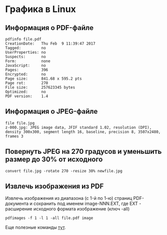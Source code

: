 # Графика в Linux

## Информация о PDF-файле

```shell
pdfinfo file.pdf
CreationDate:   Thu Feb  9 11:39:47 2017
Tagged:         no
UserProperties: no
Suspects:       no
Form:           none
JavaScript:     no
Pages:          396
Encrypted:      no
Page size:      841.68 x 595.2 pts
Page rot:       270
File size:      257623345 bytes
Optimized:      no
PDF version:    1.4
```

## Информация о JPEG-файле
```shell
file file.jpg
z-000.jpg: JPEG image data, JFIF standard 1.02, resolution (DPI), density 300x300, segment length 16, baseline, precision 8, 3507x2480, frames 3
```
## Повернуть JPEG на 270 градусов и уменьшить размер до 30% от исходного

```shell
convert file.jpg -rotate 270 -resize 30% newfile.jpg
```

## Извлечь изображения из PDF

Извлечь изображения из диапазона (c 1-й по 1-ю) страниц PDF-документа и сохранить под именем image-NNN.EXT, где EXT - расширение исходного формата изображение (ключ -all)

```shell
pdfimages -f 1 -l 1 -all file.pdf image
```

Еще полезные команды <a href="https://www.howtogeek.com/109369/how-to-quickly-resize-convert-modify-images-from-the-linux-terminal/">тут</a>.
